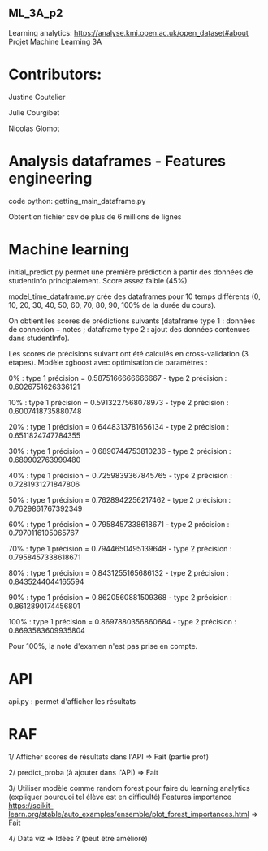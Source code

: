 ## ML_3A_p2

Learning analytics: https://analyse.kmi.open.ac.uk/open_dataset#about
Projet Machine Learning 3A

# Contributors:

Justine Coutelier

Julie Courgibet

Nicolas Glomot

# Analysis dataframes - Features engineering

code python: getting_main_dataframe.py

Obtention fichier csv de plus de 6 millions de lignes

# Machine learning

initial_predict.py permet une première prédiction à partir des données de studentInfo principalement. Score assez faible (45%)

model_time_dataframe.py crée des dataframes pour 10 temps différents (0, 10, 20, 30, 40, 50, 60, 70, 80, 90, 100% de la durée du cours).

On obtient les scores de prédictions suivants (dataframe type 1 : données de connexion + notes ; dataframe type 2 : ajout des données contenues dans studentInfo).

Les scores de précisions suivant ont été calculés en cross-validation (3 étapes). Modèle xgboost avec optimisation de paramètres :

0% : type 1 précision = 0.5875166666666667 - type 2 précision : 0.6026751626336121

10% : type 1 précision = 0.5913227568078973 - type 2 précision : 0.6007418735880748

20% : type 1 précision = 0.6448313781656134 - type 2 précision : 0.6511824747784355

30% : type 1 précision = 0.6890744753810236 - type 2 précision : 0.689902763999480

40% : type 1 précision = 0.7259839367845765 - type 2 précision : 0.7281931271847806

50% : type 1 précision = 0.7628942256217462 - type 2 précision : 0.7629861767392349

60% : type 1 précision = 0.7958457338618671 - type 2 précision : 0.7970116105065767

70% : type 1 précision = 0.7944650495139648 - type 2 précision : 0.7958457338618671

80% : type 1 précision = 0.8431255165686132 - type 2 précision : 0.8435244044165594

90% : type 1 précision = 0.8620560881509368 - type 2 précision : 0.8612890174456801

100% : type 1 précision = 0.8697880356860684 - type 2 précision : 0.8693583609935804


Pour 100%, la note d'examen n'est pas prise en compte.

# API

api.py : permet d'afficher les résultats

# RAF

1/ Afficher scores de résultats dans l'API => Fait (partie prof)

2/ predict_proba (à ajouter dans l'API) => Fait

3/ Utiliser modèle comme random forest pour faire du learning analytics (expliquer pourquoi tel élève est en difficulté) Features importance https://scikit-learn.org/stable/auto_examples/ensemble/plot_forest_importances.html
=> Fait

4/ Data viz => Idées ? (peut être amélioré)